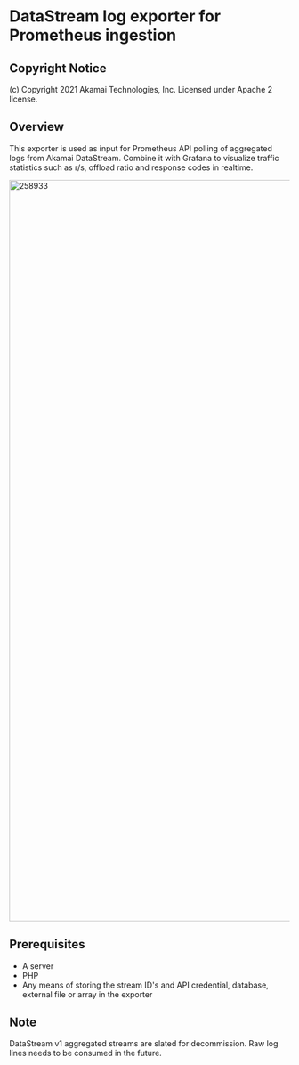 # DataStream log exporter for Prometheus ingestion

## Copyright Notice
(c) Copyright 2021 Akamai Technologies, Inc. Licensed under Apache 2 license.

## Overview
This exporter is used as input for Prometheus API polling of aggregated logs from Akamai DataStream. Combine it with Grafana to visualize traffic statistics such as r/s, offload ratio and response codes in realtime.

<img width="1332" alt="258933" src="https://user-images.githubusercontent.com/51907605/132675637-d8f80337-3869-49f0-8c60-761f371fff99.png">

## Prerequisites
- A server
- PHP
- Any means of storing the stream ID's and API credential, database, external file or array in the exporter

## Note
DataStream v1 aggregated streams are slated for decommission. Raw log lines needs to be consumed in the future.
